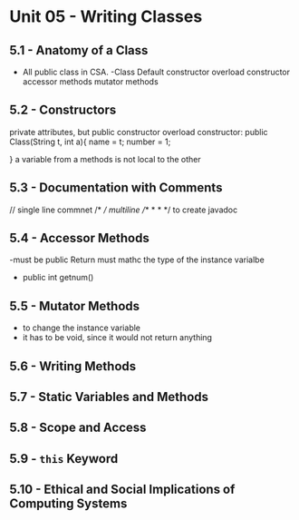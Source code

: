# Unit 05 - Writing Classes

## 5.1 - Anatomy of a Class
- All public class in CSA. 
-Class
Default constructor
overload constructor
accessor methods
mutator methods
## 5.2 - Constructors
private attributes, but public constructor
overload constructor:
public Class(String t, int a){
    name = t;
    number = 1;

}
a variable from a methods is not local to the other
## 5.3 - Documentation with Comments
// single line commnet
/* */ multiline 
/**
* 
*
*/ to create javadoc
## 5.4 - Accessor Methods
-must be public
Return must mathc the type of the instance varialbe
- public int getnum()
## 5.5 - Mutator Methods
- to change the instance variable
- it has to be void, since it would not return anything
## 5.6 - Writing Methods

## 5.7 - Static Variables and Methods

## 5.8 - Scope and Access

## 5.9 - `this` Keyword

## 5.10 - Ethical and Social Implications of Computing Systems

